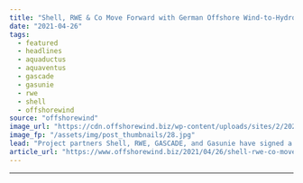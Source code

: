 ```yaml
---
title: "Shell, RWE & Co Move Forward with German Offshore Wind-to-Hydrogen Project"
date: "2021-04-26"
tags: 
  - featured
  - headlines
  - aquaductus
  - aquaventus
  - gascade
  - gasunie
  - rwe
  - shell
  - offshorewind
source: "offshorewind"
image_url: "https://cdn.offshorewind.biz/wp-content/uploads/sites/2/2021/04/26131009/Shell-RWE-Co-Move-Forward-with-German-Offshore-Wind-to-Hydrogen-Project.jpg"
image_fp: "/assets/img/post_thumbnails/28.jpg"
lead: "Project partners Shell, RWE, GASCADE, and Gasunie have signed a declaration of intent to"
article_url: "https://www.offshorewind.biz/2021/04/26/shell-rwe-co-move-forward-with-german-offshore-wind-to-hydrogen-project/"
---
```


---
